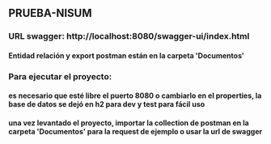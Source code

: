## PRUEBA-NISUM

### URL swagger: http://localhost:8080/swagger-ui/index.html

#### Entidad relación y export postman están en la carpeta 'Documentos'

### Para ejecutar el proyecto:

#### es necesario que esté libre el puerto 8080 o cambiarlo en el properties, la base de datos se dejó en h2 para dev y test para fácil uso

#### una vez levantado el proyecto, importar la collection de postman en la carpeta 'Documentos' para la request de ejemplo o usar la url de swagger
